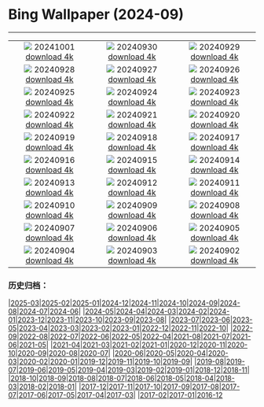 # Bing Wallpaper (2024-09)
**************
| | | |
|:-:|:-:|:-:|
| ![](https://www.bing.com/th?id=OHR.WalrusNorway_EN-CA4061858184_1920x1080.jpg) 20241001 [download 4k](https://www.bing.com/th?id=OHR.WalrusNorway_EN-CA4061858184_UHD.jpg) | ![](https://www.bing.com/th?id=OHR.ConnecticutBridge_EN-CA8942855073_1920x1080.jpg) 20240930 [download 4k](https://www.bing.com/th?id=OHR.ConnecticutBridge_EN-CA8942855073_UHD.jpg) | ![](https://www.bing.com/th?id=OHR.FloridaSeashore_EN-CA2359430134_1920x1080.jpg) 20240929 [download 4k](https://www.bing.com/th?id=OHR.FloridaSeashore_EN-CA2359430134_UHD.jpg) |
| ![](https://www.bing.com/th?id=OHR.VeniceAerial_EN-CA1714828799_1920x1080.jpg) 20240928 [download 4k](https://www.bing.com/th?id=OHR.VeniceAerial_EN-CA1714828799_UHD.jpg) | ![](https://www.bing.com/th?id=OHR.LittleToucanet_EN-CA1208126136_1920x1080.jpg) 20240927 [download 4k](https://www.bing.com/th?id=OHR.LittleToucanet_EN-CA1208126136_UHD.jpg) | ![](https://www.bing.com/th?id=OHR.GiantSequoias_EN-CA0725943426_1920x1080.jpg) 20240926 [download 4k](https://www.bing.com/th?id=OHR.GiantSequoias_EN-CA0725943426_UHD.jpg) |
| ![](https://www.bing.com/th?id=OHR.SkaftafellWaterfall_EN-CA0508271608_1920x1080.jpg) 20240925 [download 4k](https://www.bing.com/th?id=OHR.SkaftafellWaterfall_EN-CA0508271608_UHD.jpg) | ![](https://www.bing.com/th?id=OHR.IcebergOtter_EN-CA0060532970_1920x1080.jpg) 20240924 [download 4k](https://www.bing.com/th?id=OHR.IcebergOtter_EN-CA0060532970_UHD.jpg) | ![](https://www.bing.com/th?id=OHR.AutumnCumbria_EN-CA9786205803_1920x1080.jpg) 20240923 [download 4k](https://www.bing.com/th?id=OHR.AutumnCumbria_EN-CA9786205803_UHD.jpg) |
| ![](https://www.bing.com/th?id=OHR.MunichBeerfest_EN-CA0865675708_1920x1080.jpg) 20240922 [download 4k](https://www.bing.com/th?id=OHR.MunichBeerfest_EN-CA0865675708_UHD.jpg) | ![](https://www.bing.com/th?id=OHR.OcracokeLight_EN-CA0008554628_1920x1080.jpg) 20240921 [download 4k](https://www.bing.com/th?id=OHR.OcracokeLight_EN-CA0008554628_UHD.jpg) | ![](https://www.bing.com/th?id=OHR.PiratePlayground_EN-CA5267288064_1920x1080.jpg) 20240920 [download 4k](https://www.bing.com/th?id=OHR.PiratePlayground_EN-CA5267288064_UHD.jpg) |
| ![](https://www.bing.com/th?id=OHR.GujoHachiman_EN-CA0510851106_1920x1080.jpg) 20240919 [download 4k](https://www.bing.com/th?id=OHR.GujoHachiman_EN-CA0510851106_UHD.jpg) | ![](https://www.bing.com/th?id=OHR.MidAutumnSingapore_EN-CA0460554285_1920x1080.jpg) 20240918 [download 4k](https://www.bing.com/th?id=OHR.MidAutumnSingapore_EN-CA0460554285_UHD.jpg) | ![](https://www.bing.com/th?id=OHR.SunriseWallabies_EN-CA0408938056_1920x1080.jpg) 20240917 [download 4k](https://www.bing.com/th?id=OHR.SunriseWallabies_EN-CA0408938056_UHD.jpg) |
| ![](https://www.bing.com/th?id=OHR.OuimetCanyon_EN-CA0342113199_1920x1080.jpg) 20240916 [download 4k](https://www.bing.com/th?id=OHR.OuimetCanyon_EN-CA0342113199_UHD.jpg) | ![](https://www.bing.com/th?id=OHR.RapaNuiSunrise_EN-CA0278736669_1920x1080.jpg) 20240915 [download 4k](https://www.bing.com/th?id=OHR.RapaNuiSunrise_EN-CA0278736669_UHD.jpg) | ![](https://www.bing.com/th?id=OHR.PointReyes_EN-CA0207843307_1920x1080.jpg) 20240914 [download 4k](https://www.bing.com/th?id=OHR.PointReyes_EN-CA0207843307_UHD.jpg) |
| ![](https://www.bing.com/th?id=OHR.DolphinReunion_EN-CA0142031840_1920x1080.jpg) 20240913 [download 4k](https://www.bing.com/th?id=OHR.DolphinReunion_EN-CA0142031840_UHD.jpg) | ![](https://www.bing.com/th?id=OHR.RedFoxMother_EN-CA4368684954_1920x1080.jpg) 20240912 [download 4k](https://www.bing.com/th?id=OHR.RedFoxMother_EN-CA4368684954_UHD.jpg) | ![](https://www.bing.com/th?id=OHR.BridgeLisbon_EN-CA9816290154_1920x1080.jpg) 20240911 [download 4k](https://www.bing.com/th?id=OHR.BridgeLisbon_EN-CA9816290154_UHD.jpg) |
| ![](https://www.bing.com/th?id=OHR.IguazuRainbow_EN-CA9747611398_1920x1080.jpg) 20240910 [download 4k](https://www.bing.com/th?id=OHR.IguazuRainbow_EN-CA9747611398_UHD.jpg) | ![](https://www.bing.com/th?id=OHR.StockholmLibrary_EN-CA2154287662_1920x1080.jpg) 20240909 [download 4k](https://www.bing.com/th?id=OHR.StockholmLibrary_EN-CA2154287662_UHD.jpg) | ![](https://www.bing.com/th?id=OHR.SantaCruzHummer_EN-CA9641643755_1920x1080.jpg) 20240908 [download 4k](https://www.bing.com/th?id=OHR.SantaCruzHummer_EN-CA9641643755_UHD.jpg) |
| ![](https://www.bing.com/th?id=OHR.GlenariffPark_EN-CA9582120244_1920x1080.jpg) 20240907 [download 4k](https://www.bing.com/th?id=OHR.GlenariffPark_EN-CA9582120244_UHD.jpg) | ![](https://www.bing.com/th?id=OHR.TIFF2024_EN-CA6309124110_1920x1080.jpg) 20240906 [download 4k](https://www.bing.com/th?id=OHR.TIFF2024_EN-CA6309124110_UHD.jpg) | ![](https://www.bing.com/th?id=OHR.DuskyOwls_EN-CA5479353295_1920x1080.jpg) 20240905 [download 4k](https://www.bing.com/th?id=OHR.DuskyOwls_EN-CA5479353295_UHD.jpg) |
| ![](https://www.bing.com/th?id=OHR.AlpineLakes_EN-CA4889089553_1920x1080.jpg) 20240904 [download 4k](https://www.bing.com/th?id=OHR.AlpineLakes_EN-CA4889089553_UHD.jpg) | ![](https://www.bing.com/th?id=OHR.ElbowRiver_EN-CA6581725556_1920x1080.jpg) 20240903 [download 4k](https://www.bing.com/th?id=OHR.ElbowRiver_EN-CA6581725556_UHD.jpg) | ![](https://www.bing.com/th?id=OHR.ThamesLondon_EN-CA7037142112_1920x1080.jpg) 20240902 [download 4k](https://www.bing.com/th?id=OHR.ThamesLondon_EN-CA7037142112_UHD.jpg) |

### 历史归档：

|[2025-03](/../2025-03/2025-03.md)|[2025-02](/../2025-02/2025-02.md)|[2025-01](/../2025-01/2025-01.md)|[2024-12](/../2024-12/2024-12.md)|[2024-11](/../2024-11/2024-11.md)|[2024-10](/../2024-10/2024-10.md)|[2024-09](/2024-09.md)|[2024-08](/../2024-08/2024-08.md)|[2024-07](/../2024-07/2024-07.md)|[2024-06](/../2024-06/2024-06.md)|
|[2024-05](/../2024-05/2024-05.md)|[2024-04](/../2024-04/2024-04.md)|[2024-03](/../2024-03/2024-03.md)|[2024-02](/../2024-02/2024-02.md)|[2024-01](/../2024-01/2024-01.md)|[2023-12](/../2023-12/2023-12.md)|[2023-11](/../2023-11/2023-11.md)|[2023-10](/../2023-10/2023-10.md)|[2023-09](/../2023-09/2023-09.md)|[2023-08](/../2023-08/2023-08.md)|
|[2023-07](/../2023-07/2023-07.md)|[2023-06](/../2023-06/2023-06.md)|[2023-05](/../2023-05/2023-05.md)|[2023-04](/../2023-04/2023-04.md)|[2023-03](/../2023-03/2023-03.md)|[2023-02](/../2023-02/2023-02.md)|[2023-01](/../2023-01/2023-01.md)|[2022-12](/../2022-12/2022-12.md)|[2022-11](/../2022-11/2022-11.md)|[2022-10](/../2022-10/2022-10.md)|
|[2022-09](/../2022-09/2022-09.md)|[2022-08](/../2022-08/2022-08.md)|[2022-07](/../2022-07/2022-07.md)|[2022-06](/../2022-06/2022-06.md)|[2022-05](/../2022-05/2022-05.md)|[2022-04](/../2022-04/2022-04.md)|[2021-08](/../2021-08/2021-08.md)|[2021-07](/../2021-07/2021-07.md)|[2021-06](/../2021-06/2021-06.md)|[2021-05](/../2021-05/2021-05.md)|
|[2021-04](/../2021-04/2021-04.md)|[2021-03](/../2021-03/2021-03.md)|[2021-02](/../2021-02/2021-02.md)|[2021-01](/../2021-01/2021-01.md)|[2020-12](/../2020-12/2020-12.md)|[2020-11](/../2020-11/2020-11.md)|[2020-10](/../2020-10/2020-10.md)|[2020-09](/../2020-09/2020-09.md)|[2020-08](/../2020-08/2020-08.md)|[2020-07](/../2020-07/2020-07.md)|
|[2020-06](/../2020-06/2020-06.md)|[2020-05](/../2020-05/2020-05.md)|[2020-04](/../2020-04/2020-04.md)|[2020-03](/../2020-03/2020-03.md)|[2020-02](/../2020-02/2020-02.md)|[2020-01](/../2020-01/2020-01.md)|[2019-12](/../2019-12/2019-12.md)|[2019-11](/../2019-11/2019-11.md)|[2019-10](/../2019-10/2019-10.md)|[2019-09](/../2019-09/2019-09.md)|
|[2019-08](/../2019-08/2019-08.md)|[2019-07](/../2019-07/2019-07.md)|[2019-06](/../2019-06/2019-06.md)|[2019-05](/../2019-05/2019-05.md)|[2019-04](/../2019-04/2019-04.md)|[2019-03](/../2019-03/2019-03.md)|[2019-02](/../2019-02/2019-02.md)|[2019-01](/../2019-01/2019-01.md)|[2018-12](/../2018-12/2018-12.md)|[2018-11](/../2018-11/2018-11.md)|
|[2018-10](/../2018-10/2018-10.md)|[2018-09](/../2018-09/2018-09.md)|[2018-08](/../2018-08/2018-08.md)|[2018-07](/../2018-07/2018-07.md)|[2018-06](/../2018-06/2018-06.md)|[2018-05](/../2018-05/2018-05.md)|[2018-04](/../2018-04/2018-04.md)|[2018-03](/../2018-03/2018-03.md)|[2018-02](/../2018-02/2018-02.md)|[2018-01](/../2018-01/2018-01.md)|
|[2017-12](/../2017-12/2017-12.md)|[2017-11](/../2017-11/2017-11.md)|[2017-10](/../2017-10/2017-10.md)|[2017-09](/../2017-09/2017-09.md)|[2017-08](/../2017-08/2017-08.md)|[2017-07](/../2017-07/2017-07.md)|[2017-06](/../2017-06/2017-06.md)|[2017-05](/../2017-05/2017-05.md)|[2017-04](/../2017-04/2017-04.md)|[2017-03](/../2017-03/2017-03.md)|
|[2017-02](/../2017-02/2017-02.md)|[2017-01](/../2017-01/2017-01.md)|[2016-12](/../2016-12/2016-12.md)